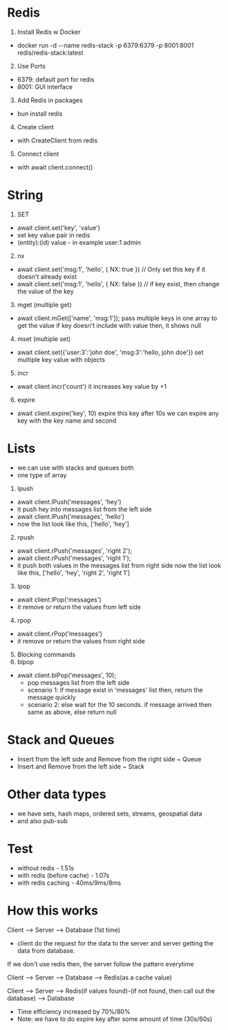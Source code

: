 # Redis

1. Install Redis w Docker
- docker run -d --name redis-stack -p 6379:6379 -p 8001:8001  redis/redis-stack:latest

2. Use Ports
- 6379: default port for redis
- 8001: GUI interface

3. Add Redis in packages
- bun install redis

4. Create client
- with CreateClient from redis

5. Connect client
- with await client.connect()

# String

1. SET
- await client.set('key', 'value')
- set key value pair in redis
- (entity):(id) value - in example user:1 admin

2. nx
- await client.set('msg:1', 'hello', { NX: true })
  // Only set this key if it doesn't already exist
- await client.set('msg:1', 'hello', { NX: false })
  // if key exist, then change the value of the key

3. mget (multiple get)
- await client.mGet(['name', 'msg:1']);
  pass multiple keys in one array to get the value
  if key doesn't include with value then, it shows null

4. mset (multiple set)
- await client.set({'user:3':'john doe', 'msg:3':'hello, john doe'})
  set multiple key value with objects

5. incr
- await client.incr('count')
  it increases key value by +1

6. expire
- await client.expire('key', 10)
  expire this key after 10s
  we can expire any key with the key name and second

# Lists
- we can use with stacks and queues both
- one type of array

1. lpush
- await client.lPush('messages', 'hey')
- it push hey into messages list from the left side
- await client.lPush('messages', 'hello')
- now the list look like this, ['hello', 'hey']

2. rpush
- await client.rPush('messages', 'right 2');
- await client.rPush('messages', 'right 1');
- it push both values in the messages list from right side
now the list look like this, ['hello', 'hey', 'right 2', 'right 1']

3. lpop
- await client.lPop('messages')
- it remove or return the values from left side

4. rpop
- await client.rPop('messages')
- it remove or return the values from right side

5. Blocking commands
  1. blpop
  - await client.blPop('messages', 10);
    - pop messages list from the left side
    - scenario 1: if message exist in 'messages' list then, return the message quickly
    - scenario 2: else wait for the 10 seconds. if message arrived then same as above, else return null

# Stack and Queues
- Insert from the left side and Remove from the right side ~ Queue
- Insert and Remove from the left side ~ Stack

# Other data types
- we have sets, hash maps, ordered sets, streams, geospatial data
- and also pub-sub

# Test
- without redis - 1.51s
- with redis (before cache) - 1.07s
- with redis caching - 40ms/9ms/8ms

# How this works

Client --> Server --> Database (1st time)
- client do the request for the data to the server and server getting the data from database.

If we don't use redis then, the server follow the pattern everytime

Client --> Server --> Database --> Redis(as a cache value)

Client --> Server --> Redis(if values found)-(if not found, then call out the database) --> Database

- Time efficiency increased by 70%/80%
- Note: we have to do expire key after some amount of time (30s/60s)